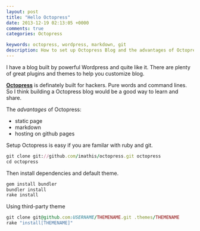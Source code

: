 ```yaml
---
layout: post
title: "Hello Octopress"
date: 2013-12-19 02:13:05 +0000
comments: true
categories: Octopress

keywords: octopress, wordpress, markdown, git
description: How to set up Octopress Blog and the advantages of Octopress blog.
---
```


I have a blog built by powerful Wordpress and quite like it. There are plenty of great plugins and themes to help you customize blog. 

[__Octopress__](http://octopress.org) is definately built for hackers. Pure words and command lines. So I think building a Octopress blog would be a good way to learn and share.

The _advantages_ of Octopress:

*  static page
*  markdown
*  hosting on github pages
  
Setup Octopress is easy if you are familar with ruby and git.
```  ruby 
git clone git://github.com/imathis/octopress.git octopress
cd octopress
```

Then install dependencies and default theme.
```  ruby 
gem install bundler
bundler install
rake install
```

Using third-party theme
```  ruby 
git clone git@github.com:USERNAME/THEMENAME.git .themes/THEMENAME
rake "install[THEMENAME]"
```
